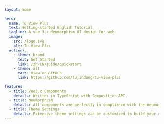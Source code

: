 ```yaml
---
layout: home

hero:
  name: Tu View Plus
  text: Getting-started English Tutorial
  tagline: A vue 3.x Neumorphism UI design for web
  image:
    src: /logo.svg
    alt: Tu View Plus
  actions:
    - theme: brand
      text: Get Started
      link: /zh-CN/guide/quickstart
    - theme: alt
      text: View on GitHub
      link: https://github.com/tujindong/tu-view-plus

features:
  - title: Vue3.x Components
    details: Written in TypeScript with Composition API.
  - title: Neumorphism
    details: All components are perfectly in compliance with the neumorphism design trend making use of the specific shadow and coloring attributes.
  - title: Theme Settings
    details: Extensive theme settings can be customized to build your own theme.
---
```

